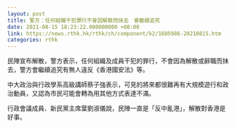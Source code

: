 ```yaml
---
layout: post
title: 警方：任何組織干犯罪行不會因解散而抹去　會繼續追究
date: 2021-08-15 18:23:22.000000000 +08:00
link: https://news.rthk.hk/rthk/ch/component/k2/1605986-20210815.htm
categories: rthk
---
```


民陣宣布解散，警方表示，任何組織及成員干犯的罪行，不會因為解散或辭職而抹去，警方會繼續追究有無人違反《香港國安法》等。

中大政治與行政學系高級講師蔡子強表示，可見的將來都很難再有大規模遊行和政治動員，又認為市民可能會轉為用其他方式表達不滿。

行政會議成員、新民黨主席葉劉淑儀說，民陣一直是「反中亂港」，解散對香港是好事。
